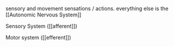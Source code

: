 sensory and movement sensations / actions. everything else is the [[Autonomic Nervous System]]

Sensory System ([[afferent]])

Motor system ([[efferent]])